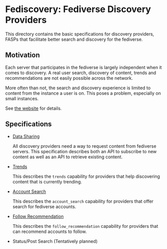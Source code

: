 # Fediscovery: Fediverse Discovery Providers

This directory contains the basic specifications for discovery
providers, FASPs that facilitate better search and discovery for the
fediverse.

## Motivation

Each server that participates in the fediverse is largely independent
when it comes to discovery. A real user search, discovery of content,
trends and recommendations are not easily possible across the network.

More often than not, the search and discovery experience is limited
to content from the instance a user is on. This poses a problem,
especially on small instances.

See [the website](https://www.fediscovery.org) for details.

## Specifications 

* [Data Sharing](data_sharing/v0.1/)

  All discovery providers need a way to request content from fediverse
  servers. This specification describes both an API to subscribe to new
  content as well as an API to retrieve existing content.

* [Trends](trends/v0.1/)

  This describes the `trends` capability for providers that help
  discovering content that is currently trending.

* [Account Search](account_search/v0.1/)

  This describes the `account_search` capability for providers that
  offer search for fediverse accounts.

* [Follow Recommendation](follow_recommendation/v0.1/)

  This describes the `follow_recommendation` capability for
  providers that can recommend accounts to follow.

* Status/Post Search (Tentatively planned) 
